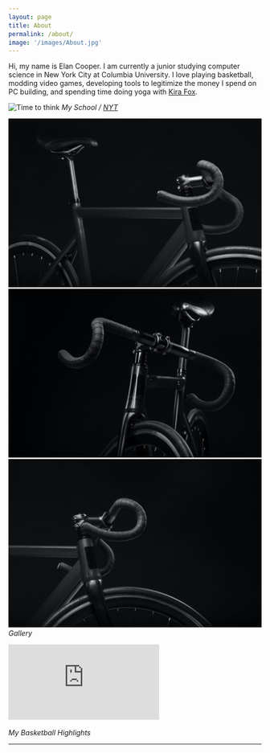 ```yaml
---
layout: page
title: About
permalink: /about/
image: '/images/About.jpg'
---
```


Hi, my name is Elan Cooper. I am currently a junior studying computer science in New York City at Columbia University. I love playing basketball, modding video games, developing tools to legitimize the money I spend on PC building, and spending time doing yoga with [Kira Fox](https://www.instagram.com/trendyandbendy/).

![Time to think]({{site.baseurl}}/images/Columbia_University.jpg)
*My School / [NYT](https://www.nytimes.com/2020/03/08/nyregion/columbia-classes-canceled-coronavirus.html)*

<div class="gallery-box">
  <div class="gallery">
    <img src="/images/900.jpg">
    <img src="/images/901.jpg">
    <img src="/images/902.jpg">
  </div>
  <em>Gallery</em>
</div>

<div class="video">
  <p>
    <iframe src="https://www.youtube.com/embed/LUFwDQQUyC8" frameborder="0" allowfullscreen></iframe>
  </p>
  <em>
    My Basketball Highlights
  </em>
</div>


<hr>